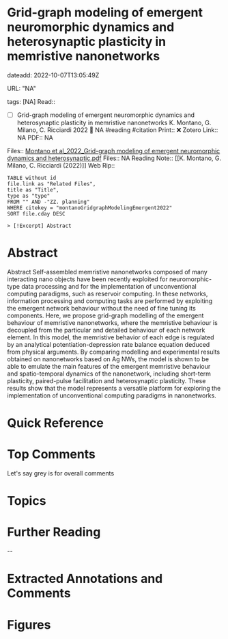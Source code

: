 

# Grid-graph modeling of emergent neuromorphic dynamics and heterosynaptic plasticity in memristive nanonetworks

dateadd: 2022-10-07T13:05:49Z

URL: "NA"

tags: [NA]
Read:: 
- [ ] Grid-graph modeling of emergent neuromorphic dynamics and heterosynaptic plasticity in memristive nanonetworks K. Montano, G. Milano, C. Ricciardi 2022 🛫 NA #reading #citation
Print::  ❌
Zotero Link:: NA
PDF:: NA

Files:: [Montano et al_2022_Grid-graph modeling of emergent neuromorphic dynamics and heterosynaptic.pdf](file:///C:%5CUsers%5Cmichaelt%5CInsync%5Cm@tarlton.info%5CGoogle%20Drive%5C06.%20Zotero%5Cstorage_new%5CNeuromorphic%20Computing%20and%20Engineering_2022%5CMontano%20et%20al_2022_Grid-graph%20modeling%20of%20emergent%20neuromorphic%20dynamics%20and%20heterosynaptic.pdf)
Files:: NA
Reading Note:: [[K. Montano, G. Milano, C. Ricciardi (2022)]]
Web Rip:: 

```dataview
TABLE without id
file.link as "Related Files",
title as "Title",
type as "type"
FROM "" AND -"ZZ. planning"
WHERE citekey = "montanoGridgraphModelingEmergent2022" 
SORT file.cday DESC

> [!Excerpt] Abstract
```

# Abstract
Abstract
            Self-assembled memristive nanonetworks composed of many interacting nano objects have been recently exploited for neuromorphic-type data processing and for the implementation of unconventional computing paradigms, such as reservoir computing. In these networks, information processing and computing tasks are performed by exploiting the emergent network behaviour without the need of fine tuning its components. Here, we propose grid-graph modelling of the emergent behaviour of memristive nanonetworks, where the memristive behaviour is decoupled from the particular and detailed behaviour of each network element. In this model, the memristive behavior of each edge is regulated by an analytical potentiation-depression rate balance equation deduced from physical arguments. By comparing modelling and experimental results obtained on nanonetworks based on Ag NWs, the model is shown to be able to emulate the main features of the emergent memristive behaviour and spatio-temporal dynamics of the nanonetwork, including short-term plasticity, paired-pulse facilitation and heterosynaptic plasticity. These results show that the model represents a versatile platform for exploring the implementation of unconventional computing paradigms in nanonetworks.

# Quick Reference


# Top Comments

Let's say grey is for overall comments


# Topics


# Further Reading 
 

--
# Extracted Annotations and Comments


# Figures